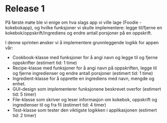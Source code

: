 # Release 1
På første møte ble vi enige om hva slags app vi ville lage (Foodie - kokebokapp), og hvilke funksjoner vi skulle implementere: 
legge til/fjerne en kokebok/oppskrift/ingrediens og endre antall porsjoner på en oppskrift.  

I denne sprinten ønsker vi å implementere grunnleggende logikk for appen vår: 
- Cookbook-klasse med funksjoner for å angi navn og legge til og fjerne oppskrifter (estimert tid:  1 time)
- Recipe-klasse med funksjoner for å angi navn på oppskriften, legge til og fjerne ingredienser og endre antall porsjoner (estimert tid: 1 time)
- Ingredient-klasse for å opprette en ingrediens med navn, mengde og enhet. 
- GUI-design som implementerer funksjonene beskrevet overfor (estimert tid: 5 timer)
- File-klasse som skriver og leser informasjon om kokebok, oppskrift og ingredienser til og fra fil (estimert tid: 4 timer)
- Test-klasse som tester den viktigste logikken i applikasjonen (estimert tid: 2 timer)